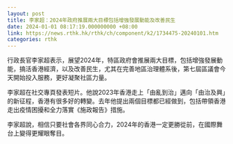 ```yaml
---
layout: post
title: 李家超：2024年政府推展兩大目標包括增強發展動能及改善民生
date: 2024-01-01 08:17:19.000000000 +08:00
link: https://news.rthk.hk/rthk/ch/component/k2/1734475-20240101.htm
categories: rthk
---
```


行政長官李家超表示，展望2024年，特區政府會推展兩大目標，包括增強發展動能，搞活香港經濟，以及改善民生，尤其在完善地區治理體系後，第七屆區議會今天開始投入服務，更好凝聚社區力量。

李家超在社交專頁發表短片。他說2023年香港走上「由亂到治」邁向「由治及興」的新征程，香港有很多好的轉變。去年他提出兩個目標都已經做到，包括帶領香港走出疫情困擾和全力落實《施政報告》措施。

李家超說，相信只要社會各界同心合力，2024年的香港一定更勝從前，在國際舞台上變得更耀眼奪目。
